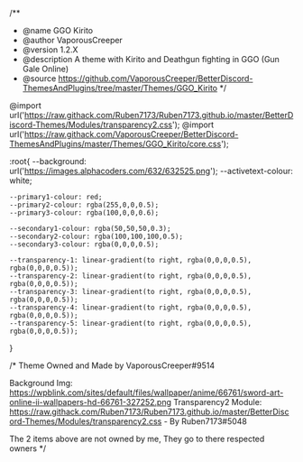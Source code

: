 /**
 * @name GGO Kirito
 * @author VaporousCreeper
 * @version 1.2.X
 * @description A theme with Kirito and Deathgun fighting in GGO (Gun Gale Online)
 * @source https://github.com/VaporousCreeper/BetterDiscord-ThemesAndPlugins/tree/master/Themes/GGO_Kirito
 */

@import url('https://raw.githack.com/Ruben7173/Ruben7173.github.io/master/BetterDiscord-Themes/Modules/transparency2.css');
@import url('https://raw.githack.com/VaporousCreeper/BetterDiscord-ThemesAndPlugins/master/Themes/GGO_Kirito/core.css');

:root{
    --background: url('https://images.alphacoders.com/632/632525.png');
    --activetext-colour: white;

    --primary1-colour: red;
    --primary2-colour: rgba(255,0,0,0.5);
    --primary3-colour: rgba(100,0,0,0.6);

    --secondary1-colour: rgba(50,50,50,0.3);
    --secondary2-colour: rgba(100,100,100,0.5);
    --secondary3-colour: rgba(0,0,0,0.5);

    --transparency-1: linear-gradient(to right, rgba(0,0,0,0.5), rgba(0,0,0,0.5));
    --transparency-2: linear-gradient(to right, rgba(0,0,0,0.5), rgba(0,0,0,0.5));
    --transparency-3: linear-gradient(to right, rgba(0,0,0,0.5), rgba(0,0,0,0.5));
    --transparency-4: linear-gradient(to right, rgba(0,0,0,0.5), rgba(0,0,0,0.5));
    --transparency-5: linear-gradient(to right, rgba(0,0,0,0.5), rgba(0,0,0,0.5));
}
  
/*
Theme Owned and Made by VaporousCreeper#9514
  
Background Img: https://wpblink.com/sites/default/files/wallpaper/anime/66761/sword-art-online-ii-wallpapers-hd-66761-327252.png 
Transparency2 Module: https://raw.githack.com/Ruben7173/Ruben7173.github.io/master/BetterDiscord-Themes/Modules/transparency2.css - By Ruben7173#5048

The 2 items above are not owned by me, They go to there respected owners 
*/

    

